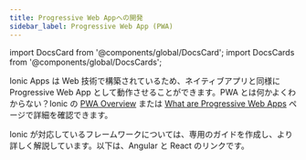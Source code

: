 ```yaml
---
title: Progressive Web Appへの開発
sidebar_label: Progressive Web App (PWA)
---
```


import DocsCard from '@components/global/DocsCard';
import DocsCards from '@components/global/DocsCards';

<head>
  <title>Progressive Web Applicationへのデプロイ</title>
  <meta
    name="description"
    content="Ionic Applications are built with web technologies that run just as well as a Progressive Web App as they do a native app. Learn how to deploy a PWA with Ionic."
  />
</head>

Ionic Apps は Web 技術で構築されているため、ネイティブアプリと同様に Progressive Web App として動作させることができます。PWA とは何かよくわからない？Ionic の [PWA Overview](https://ionicframework.com/pwa) または [What are Progressive Web Apps](../core-concepts/what-are-progressive-web-apps.md) ページで詳細を確認できます。

Ionic が対応しているフレームワークについては、専用のガイドを作成し、より詳しく解説しています。以下は、Angular と React のリンクです。

<DocsCards>
  <DocsCard header="Angular" href="../angular/pwa" img="/img/frameworks/angular.svg"></DocsCard>
  <DocsCard header="React" href="../react/pwa" img="/img/frameworks/react.svg"></DocsCard>
  <DocsCard header="Vue" href="../vue/pwa" img="/img/frameworks/vue.svg"></DocsCard>
</DocsCards>
